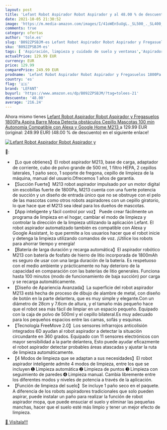 ```yaml
---
layout: post
title: 'Lefant Robot Aspirador Robot Aspirador y al 48.00 % de descuento'
date: 2021-10-05 21:30:52
image: 'https://m.media-amazon.com/images/I/41oWEn5uUgL._SL500_._SL400_.jpg'
comments: true
category: ofertas
author: 'tole.es'
slug: 'B092ZPSBJM-es Lefant Robot Aspirador Robot Aspirador y Fregasuelos...'
sku: 'B092ZPSBJM-es'
tags: [ 'Aspiración, limpieza y cuidado de suelo y ventanas','Aspiradoras','Hogar y cocina','Robots aspiradores','alexa','google','home','lefant', ]
actualPrice: 129.99 EUR
currency: EUR
price: 129.99
comparePrice: 249.99 EUR
prodname: 'Lefant Robot Aspirador Robot Aspirador y Fregasuelos 1800Pa Aspira  Barre Mopa Detecta obstáculos Cepillo Mascotas 100 min Autonomía Compatible con Alexa y Google Home M213 '
country: 'es'
flag: '🇪🇸'
brand: 'LEFANT'
buyurl: 'https://www.amazon.es/dp/B092ZPSBJM/?tag=tolees-21'
descuento: '48.00'
average: '216.24'
---
```


Ahora mismo tienes [Lefant Robot Aspirador Robot Aspirador y Fregasuelos 1800Pa Aspira  Barre Mopa Detecta obstáculos Cepillo Mascotas 100 min Autonomía Compatible con Alexa y Google Home M213 ](https://www.amazon.es/dp/B092ZPSBJM/?tag=tolees-21) a 129.99 EUR (original: 249.99 EUR) (48.00 %  de descuento) en el siguiente enlace!

[![Lefant Robot Aspirador Robot Aspirador y](https://m.media-amazon.com/images/I/41oWEn5uUgL._SL500_._SL400_.jpg)](https://www.amazon.es/dp/B092ZPSBJM/?tag=tolees-21)

🔎:

- 【Lo que obtienes】El robot aspirador M213, base de carga, adaptador de corriente, cubo de polvo grande de 500 ml, 1 filtro HEPA, 2 cepillos laterales, 1 paño seco, 1 soporte de fregona, cepillo de limpieza de la máquina, manual del usuario.Ofrecemos 1 años de garantía.
- 【Succión Fuerte】M213 robot aspirador impulsado por un motor digital sin escobillas fuerte de 1800Pa, M213 cuenta con una fuerte potencia de succión y un diseño de entrada único que no se obstruye con el pelo de las mascotas como otros robots aspiradores con un cepillo giratorio, lo que hace que el M213 sea ideal para los dueños de mascotas.
- 【App inteligente y fácil control por voz】 Puede crear fácilmente un programa de limpieza en el hogar, cambiar el modo de limpieza y controlar la dirección de la limpieza utilizando la aplicación Lefant. El robot aspirador automatizado también es compatible con Alexa y Google Assistant, lo que permite a los usuarios hacer que el robot inicie y detenga la limpieza utilizando comandos de voz. ¡Utilice los robots para ahorrar tiempo y energía!
- 【Batería de larga duración y recarga automática】El aspirador robótico M213 con batería de fosfato de hierro de litio incorporada de 1800mAh es seguro de usar con una larga duración de la batería. Es respetuoso con el medio ambiente y prácticamente no hay deterioro de la capacidad en comparación con las baterías de litio generales. Funciona hasta 100 minutos (modo de funcionamiento de baja succión) por carga y se recarga automáticamente.
- 【Diseño de Apariencia Avanzada】La superficie del robot aspirador M213 está hecha de proceso de dibujo de alambre de metal, con diseño de botón en la parte delantera, que es muy simple y elegante.Con un diámetro de 28cm y 7.6cm de altura, y el tamaño más pequeño hace que el robot sea más fácil de limpiar en un espacio pequeño. Equipado con la caja de polvo de 500ml y el cepillo bilateral.Es muy adecuado para los pequeños espacios entre las camas, sofás y esquinas.
- 【Tecnología FreeMove 2.0】Los sensores infrarrojos anticolisión integrados 6D ayudan al robot aspirador a detectar la situación circundante en 360 grados. Equipado con 11 sensores electrónicos con mayor sensibilidad a la parte delantera, Esto puede ayudar eficazmente el robot aspirador detectar probables áreas atascadas y ajustar la ruta de limpieza automáticamente.
- 【4 Modos de limpieza que se adaptan a sus necesidades】El robot aspirador inteligente admite 4 modos de limpieza, entre los que se incluyen ➊ Limpieza automática ➋ Limpieza de puntos ➌ Limpieza con seguimiento de paredes ➍ Limpieza manual. Cambia libremente entre los diferentes modos y niveles de potencia a través de la aplicación.
- 【Función de limpieza del suelo】Se incluye 1 paño seco en el paquete. A diferencia de los robots aspiradores tradicionales que solo pueden aspirar, puede instalar un paño para realizar la función de robot aspirador mopa, que puede ensuciar el suelo y eliminar las pequeñas manchas, hacer que el suelo esté más limpio y tener un mejor efecto de limpieza.

[🛒 Visítala!!!](https://www.amazon.es/dp/B092ZPSBJM/?tag=tolees-21)
